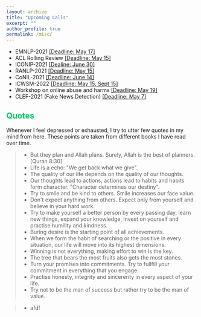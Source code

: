 ```yaml
---
layout: archive
title: "Upcoming Calls"
excerpt: ""
author_profile: true
permalink: /misc/
---
```


* EMNLP-2021 [[Deadline: May 17]](https://2021.emnlp.org/call-for-papers)
* ACL Rolling Review [[Deadline: May 15]](https://aclrollingreview.org/)
* ICONIP-2021 [[Dealine: June 30]](https://iconip2021.apnns.org/important-dates/)
* RANLP-2021 [[Deadline: May 15]](http://ranlp.org/ranlp2021/secondCfP.php)
* CoNIL-2021 [[Deadline: June 14]](https://www.conll.org/2021)
* ICWSM-2022 [[Deadline: May 15, Sept 15]](https://www.icwsm.org/2021/index.html)
* Workshop on online abuse and harms [[Deadline: May 19]](https://www.workshopononlineabuse.com/cfp/shared-task-on-hateful-memes)
* CLEF-2021 (Fake News Detection) [[Deadline: May 7]](https://www.workshopononlineabuse.com/cfp/shared-task-on-hateful-memes)

## <font color="#00cc66"> Quotes </font>   

Whenever I feel depressed or exhausted, I try to utter few quotes in my mind from here. These points are taken from different books I have read over time.

> * But they plan and Allah plans. Surely, Allah is the best of planners. [Quran 8:30]
> * Life is a echo: "We get back what we give".  
> * The quality of our life depends on the quality of our thoughts.  
> * Our thoughts lead to actions, actions lead to habits and habits form character. "Character determines our destiny".
> * Try to smile and be kind to others. Smile increases our face value.  
> * Don't expect anything from others. Expect only from yourself and believe in your hard work.   
> * Try to make yourself a better person by every passing day, learn new things, expand your knowledge, invest on yourself and practise humility and kindness.
> * Buring desire is the starting point of all achievements.  
> * When we form the habit of searching or the positive in every situation, our life will move into its highest dimensions.  
> * Winning is not everything, making effort to win is the key. 
> * The tree that bears the most fruits also gets the most stones. 
> * Turn your promises into commitments. Try to fullfill your commitment in everything that you engage.
> * Practise honesty, integrity and sincererity in every aspect of your life. 
> * Try not to be the man of success but rather try to be the man of value. 
 


> * afdf
